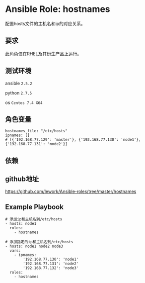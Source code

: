 # Ansible Role: hostnames

配置hosts文件的主机名和ip的对应关系。

## 要求

此角色仅在RHEL及其衍生产品上运行。

## 测试环境

ansible `2.5.2`

python `2.7.5`

os `Centos 7.4 X64`

## 角色变量
    hostnames_file: "/etc/hosts"
	ipnames: []
	# [{'192.168.77.129': 'master'}, {'192.168.77.130': 'node1'}, {'192.168.77.131': 'node2'}]

## 依赖


## github地址
https://github.com/lework/Ansible-roles/tree/master/hostnames

## Example Playbook
	
    # 添加ip和主机名到/etc/hosts
    - hosts: node1
      roles:
        - hostnames

    # 添加指定的ip和主机名到/etc/hosts
    - hosts: node1 node2 node3
      vars:
        - ipnames:
            '192.168.77.130': 'node1'
            '192.168.77.131': 'node2'
            '192.168.77.132': 'node3'
      roles:
        - hostnames